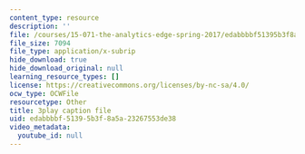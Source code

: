 ```yaml
---
content_type: resource
description: ''
file: /courses/15-071-the-analytics-edge-spring-2017/edabbbbf51395b3f8a5a23267553de38_9aKidJvppF0.vtt
file_size: 7094
file_type: application/x-subrip
hide_download: true
hide_download_original: null
learning_resource_types: []
license: https://creativecommons.org/licenses/by-nc-sa/4.0/
ocw_type: OCWFile
resourcetype: Other
title: 3play caption file
uid: edabbbbf-5139-5b3f-8a5a-23267553de38
video_metadata:
  youtube_id: null
---
```

